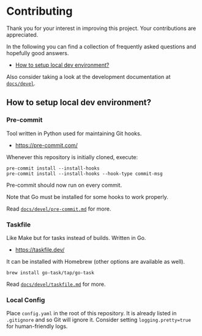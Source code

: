 # Contributing <!-- omit in toc -->

Thank you for your interest in improving this project. Your contributions are
appreciated.

In the following you can find a collection of frequently asked questions and
hopefully good answers.

- [How to setup local dev environment?](#how-to-setup-local-dev-environment)

Also consider taking a look at the development documentation at
[`docs/devel`](docs/devel).

## How to setup local dev environment?

### Pre-commit <!-- omit in toc -->

Tool written in Python used for maintaining Git hooks.

- <https://pre-commit.com/>

Whenever this repository is initially cloned, execute:

```
pre-commit install --install-hooks
pre-commit install --install-hooks --hook-type commit-msg
```

Pre-commit should now run on every commit.

Note that Go must be installed for some hooks to work properly.

Read [`docs/devel/pre-commit.md`](docs/devel/pre-commit.md) for more.

### Taskfile <!-- omit in toc -->

Like Make but for tasks instead of builds. Written in Go.

- <https://taskfile.dev/>

It can be installed with Homebrew (other options are available as well).

```
brew install go-task/tap/go-task
```

Read [`docs/devel/taskfile.md`](docs/devel/taskfile.md) for more.

### Local Config <!-- omit in toc -->

Place `config.yaml` in the root of this repository. It is already listed in
`.gitignore` and so Git will ignore it. Consider setting `logging.pretty=true`
for human-friendly logs.
